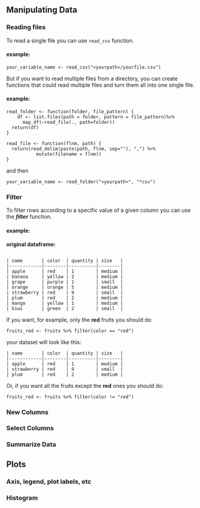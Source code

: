 ## Manipulating Data

### Reading files 

To read a single file you can use `read_csv` function.
#### example:
`your_variable_name <- read_csv("<yourpath>/yourfile.csv")`

But if you want to read multiple files from a directory, you can create functions that could read multiple files and turn them all into one single file. 
#### example: 
```
read_folder <- function(folder, file_pattern) {
    df <- list.files(path = folder, pattern = file_pattern)%>% 
      map_df(~read_file(., path=folder))  
  return(df)
}

read_file <- function(flnm, path) {
  return(read_delim(paste(path, flnm, sep=""), ",") %>% 
           mutate(filename = flnm))
}
```
 and then
 
`your_variable_name <- read_folder("<yourpath>", "*csv")`


### Filter 
To filter rows according to a specific value of a given column you can use the **_filter_** function. 

#### example: 

**original dataframe:**

```

| name       | color  | quantity | size   |
|------------|--------|----------|--------|
| apple      | red    | 1        | medium |
| banana     | yellow | 2        | medium |
| grape      | purple | 1        | small  |
| orange     | orange | 5        | medium |
| strawberry | red    | 9        | small  |
| plum       | red    | 2        | medium |
| mango      | yellow | 1        | medium |
| kiwi       | green  | 2        | small  |

```

If you want, for example, only the **red** fruits you should do:

```  
fruits_red <- fruits %>% filter(color == "red")
```

your dataset will look like this: 

```
| name       | color  | quantity | size   |
|------------|--------|----------|--------|
| apple      | red    | 1        | medium |
| strawberry | red    | 9        | small  |
| plum       | red    | 2        | medium |

```

Or, if you want all the fruits except the **red** ones you should do:

```  
fruits_red <- fruits %>% filter(color != "red")
```

### New Columns

### Select Columns

### Summarize Data








## Plots


### Axis, legend, plot labels, etc







### Histogram



